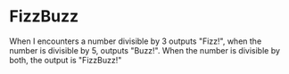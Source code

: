 # FizzBuzz
When I encounters a number divisible by 3 outputs "Fizz!", when the number is divisible by 5, outputs "Buzz!". When the number is divisible by both, the output is "FizzBuzz!"

